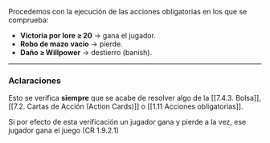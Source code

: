 Procedemos con la ejecución de las acciones obligatorias en los que se comprueba:  
- **Victoria por lore ≥ 20** → gana el jugador.  
- **Robo de mazo vacío** → pierde.  
- **Daño ≥ Willpower** → destierro (banish).  

---
### Aclaraciones
Esto se verifica **siempre** que se acabe de resolver algo de la [[7.4.3. Bolsa]], [[7.2. Cartas de Acción (Action Cards)]] o [[1.11 Acciones obligatorias]].

Si por efecto de esta verificación un jugador gana y pierde a la vez, ese jugador gana el juego (CR 1.9.2.1)